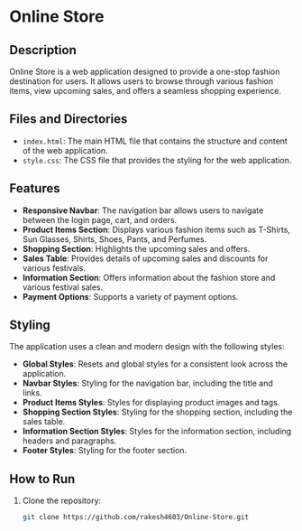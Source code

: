 # Online Store

## Description
Online Store is a web application designed to provide a one-stop fashion destination for users. It allows users to browse through various fashion items, view upcoming sales, and offers a seamless shopping experience.

## Files and Directories
- `index.html`: The main HTML file that contains the structure and content of the web application.
- `style.css`: The CSS file that provides the styling for the web application.

## Features
- **Responsive Navbar**: The navigation bar allows users to navigate between the login page, cart, and orders.
- **Product Items Section**: Displays various fashion items such as T-Shirts, Sun Glasses, Shirts, Shoes, Pants, and Perfumes.
- **Shopping Section**: Highlights the upcoming sales and offers.
- **Sales Table**: Provides details of upcoming sales and discounts for various festivals.
- **Information Section**: Offers information about the fashion store and various festival sales.
- **Payment Options**: Supports a variety of payment options.

## Styling
The application uses a clean and modern design with the following styles:
- **Global Styles**: Resets and global styles for a consistent look across the application.
- **Navbar Styles**: Styling for the navigation bar, including the title and links.
- **Product Items Styles**: Styles for displaying product images and tags.
- **Shopping Section Styles**: Styling for the shopping section, including the sales table.
- **Information Section Styles**: Styles for the information section, including headers and paragraphs.
- **Footer Styles**: Styling for the footer section.

## How to Run
1. Clone the repository:
   ```sh
   git clone https://github.com/rakesh4603/Online-Store.git
